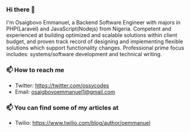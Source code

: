 ### Hi there 👋

I'm Osaigbovo Emmanuel, a Backend Software Engineer with majors in PHP(Laravel) and JavaScript(Nodejs) from Nigeria. Competent and experienced at building optimized and scalable solutions within client budget, and proven track record of designing and implementing flexible solutions which support functionality changes. Professional prime focus includes: systems/software development and technical writing.

### 📫 How to reach me
- Twitter: https://twitter.com/ossycodes
- Email: osaigbovoemmanuel1@gmail.com

### 📫 You can find some of my articles at
- Twilio: https://www.twilio.com/blog/author/oemmanuel
